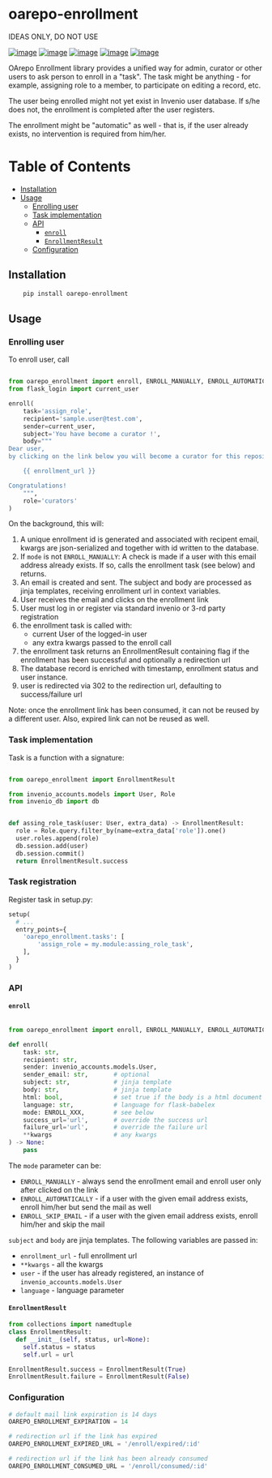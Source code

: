 # oarepo-enrollment

IDEAS ONLY, DO NOT USE


[![image][]][1]
[![image][2]][3]
[![image][4]][5]
[![image][6]][7]
[![image][8]][9]

  [image]: https://img.shields.io/travis/oarepo/oarepo-enrollment.svg
  [1]: https://travis-ci.com/oarepo/oarepo-enrollment
  [2]: https://img.shields.io/coveralls/oarepo/oarepo-enrollment.svg
  [3]: https://coveralls.io/r/oarepo/oarepo-enrollment
  [4]: https://img.shields.io/github/tag/oarepo/oarepo-enrollment.svg
  [5]: https://github.com/oarepo/oarepo-enrollment/releases
  [6]: https://img.shields.io/pypi/dm/oarepo-enrollment.svg
  [7]: https://pypi.python.org/pypi/oarepo-enrollment
  [8]: https://img.shields.io/github/license/oarepo/oarepo-enrollment.svg
  [9]: https://github.com/oarepo/oarepo-enrollment/blob/master/LICENSE

OArepo Enrollment library provides a unified way for admin, curator or other users
to ask person to enroll in a "task". The task might be anything - for example,
assigning role to a member, to participate on editing a record, etc.

The user being enrolled might not yet exist in Invenio user database. If s/he does not,
the enrollment is completed after the user registers.

The enrollment might be "automatic" as well - that is, if the user already exists,
no intervention is required from him/her.


# Table of Contents
* [Installation](#Installation)
* [Usage](#Usage)
	* [Enrolling user](#Enrolling-user)
	* [Task implementation](#Task-implementation)
	* [API](#API)
		* [``enroll``](#``enroll``)
		* [``EnrollmentResult``](#``EnrollmentResult``)
	* [Configuration](#Configuration)



## Installation

```bash
    pip install oarepo-enrollment
```

## Usage

### Enrolling user

To enroll user, call

```python

from oarepo_enrollment import enroll, ENROLL_MANUALLY, ENROLL_AUTOMATICALLY, ENROLL_SKIP_EMAIL
from flask_login import current_user

enroll(
    task='assign_role',
    recipient='sample.user@test.com',
    sender=current_user,
    subject='You have become a curator !',
    body="""
Dear user,
by clicking on the link below you will become a curator for this repository.

    {{ enrollment_url }}

Congratulations!
    """,
    role='curators'
)


```

On the background, this will:

  1. A unique enrollment id is generated and associated with recipent email, kwargs are json-serialized
     and together with id written to the database.
  2. If ``mode`` is not ``ENROLL_MANUALLY``: A check is made if a user with this email
     address already exists. If so, calls the enrollment task (see below) and returns.
  3. An email is created and sent. The subject and body are processed as jinja templates,
     receiving enrollment url in context variables.
  4. User receives the email and clicks on the enrollment link
  5. User must log in or register via standard invenio or 3-rd party registration
  6. the enrollment task is called with:
     * current User of the logged-in user
     * any extra kwargs passed to the enroll call
  7. the enrollment task returns an EnrollmentResult containing flag if the enrollment
     has been successful and optionally a redirection url
  8. The database record is enriched with timestamp, enrollment status and user instance.
  9. user is redirected via 302 to the redirection url, defaulting to success/failure url

Note: once the enrollment link has been consumed, it can not be reused by a different user.
Also, expired link can not be reused as well.

### Task implementation

Task is a function with a signature:

```python

from oarepo_enrollment import EnrollmentResult

from invenio_accounts.models import User, Role
from invenio_db import db


def assing_role_task(user: User, extra_data) -> EnrollmentResult:
  role = Role.query.filter_by(name=extra_data['role']).one()
  user.roles.append(role)
  db.session.add(user)
  db.session.commit()
  return EnrollmentResult.success
```

### Task registration

Register task in setup.py:

```python
setup(
  # ...
  entry_points={
    'oarepo_enrollment.tasks': [
        'assign_role = my.module:assing_role_task',
    ],
  }
)
```

### API

#### ``enroll``

```python

from oarepo_enrollment import enroll, ENROLL_MANUALLY, ENROLL_AUTOMATICALLY, ENROLL_SKIP_EMAIL

def enroll(
    task: str,
    recipient: str,
    sender: invenio_accounts.models.User,
    sender_email: str,       # optional
    subject: str,            # jinja template
    body: str,               # jinja template
    html: bool,              # set true if the body is a html document
    language: str,           # language for flask-babelex
    mode: ENROLL_XXX,        # see below
    success_url='url',       # override the success url
    failure_url='url',       # override the failure url
    **kwargs                 # any kwargs
) -> None:
    pass
```

The ``mode`` parameter can be:
  * ``ENROLL_MANUALLY`` - always send the enrollment email and enroll user only after clicked on the link
  * ``ENROLL_AUTOMATICALLY`` - if a user with the given email address exists, enroll him/her but send the mail
    as well
  * ``ENROLL_SKIP_EMAIL`` - if a user with the given email address exists, enroll him/her and skip the mail

``subject`` and ``body`` are jinja templates. The following variables are passed in:
  * ``enrollment_url`` - full enrollment url
  * ``**kwargs`` - all the kwargs
  * ``user`` - if the user has already registered, an instance of ``invenio_accounts.models.User``
  * ``language`` - language parameter

#### ``EnrollmentResult``

```python
from collections import namedtuple
class EnrollmentResult:
  def __init__(self, status, url=None):
    self.status = status
    self.url = url

EnrollmentResult.success = EnrollmentResult(True)
EnrollmentResult.failure = EnrollmentResult(False)
```
### Configuration

```python
# default mail link expiration is 14 days
OAREPO_ENROLLMENT_EXPIRATION = 14

# redirection url if the link has expired
OAREPO_ENROLLMENT_EXPIRED_URL = '/enroll/expired/:id'

# redirection url if the link has been already consumed
OAREPO_ENROLLMENT_CONSUMED_URL = '/enroll/consumed/:id'
```
